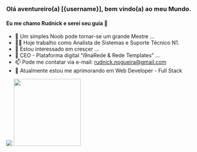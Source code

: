 ### Olá aventureiro(a) [{username}], bem vindo(a) ao meu Mundo.
#### Eu me chamo Rudnick e serei seu guia 👋

- 🌱 Um simples Noob pode tornar-se um grande Mestre ...
- 🐱‍💻 Hoje trabalho como Analista de Sistemas e Suporte Técnico N1.
- 👀 Estou interessado em crescer ...
- 💞️ CEO - Plataforma digital “i9naRede & Rede Templates” ...
- 📫 Pode me contatar via e-mail: rudnick.nogueira@gmail.com
- 🧠 Atualmente estou me aprimorando em Web Developer - Full Stack

<div>
  <img src="https://github-readme-stats.vercel.app/api/top-langs/?username=rudnickstephan&layout=compact&langs_count=7&theme=tokyonight"/>
  <img height="180em" src="https://github-readme-stats.vercel.app/api?username=rudnickstephan&show_icons=true&theme=tokyonight&include_all_commits=true&count_private=true"/>
</div>

<!---
rudnickstephan/rudnickstephan is a ✨ special ✨ repository because its `README.md` (this file) appears on your GitHub profile.
You can click the Preview link to take a look at your changes.
--->

